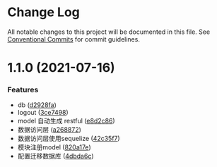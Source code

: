 # Change Log

All notable changes to this project will be documented in this file.
See [Conventional Commits](https://conventionalcommits.org) for commit guidelines.

# 1.1.0 (2021-07-16)


### Features

* db ([d2928fa](https://github.com/fyl080801/nestjs-vite-project/commit/d2928faaa50b594f9f2a086987750af3da597df7))
* logout ([3ce7498](https://github.com/fyl080801/nestjs-vite-project/commit/3ce74982a062a4c4ee855da38b0f23b667a43a48))
* model 自动生成 restful ([e8d2c86](https://github.com/fyl080801/nestjs-vite-project/commit/e8d2c8696fe38edac7feb721fb58869430be5302))
* 数据访问层 ([a268872](https://github.com/fyl080801/nestjs-vite-project/commit/a268872de70ea7331f3921cac31e4048f9f6a041))
* 数据访问层使用sequelize ([42c35f7](https://github.com/fyl080801/nestjs-vite-project/commit/42c35f710a96bb05c0d544ea780b6dfe62082e4a))
* 模块注册model ([820a17e](https://github.com/fyl080801/nestjs-vite-project/commit/820a17eba59d801e404a5dabb6acc34c660e08d2))
* 配置迁移数据库 ([4dbda6c](https://github.com/fyl080801/nestjs-vite-project/commit/4dbda6c75f10b655e37f43542a82ca8763f65a17))
